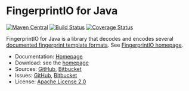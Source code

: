 # FingerprintIO for Java #

[![Maven Central](https://img.shields.io/maven-central/v/com.machinezoo.fingerprintio/fingerprintio)](https://search.maven.org/artifact/com.machinezoo.fingerprintio/fingerprintio)
[![Build Status](https://travis-ci.com/robertvazan/fingerprintio-java.svg?branch=master)](https://travis-ci.com/robertvazan/fingerprintio-java)
[![Coverage Status](https://coveralls.io/repos/github/robertvazan/fingerprintio-java/badge.svg?branch=master)](https://coveralls.io/github/robertvazan/fingerprintio-java?branch=master)

FingerprintIO for Java is a library that decodes and encodes several [documented fingerprint template formats](https://templates.machinezoo.com/).
See [FingerprintIO homepage](https://fingerprintio.machinezoo.com/).

* Documentation: [Homepage](https://fingerprintio.machinezoo.com/)
* Download: see the [homepage](https://fingerprintio.machinezoo.com/)
* Sources: [GitHub](https://github.com/robertvazan/fingerprintio-java), [Bitbucket](https://bitbucket.org/robertvazan/fingerprintio-java)
* Issues: [GitHub](https://github.com/robertvazan/fingerprintio-java/issues), [Bitbucket](https://bitbucket.org/robertvazan/fingerprintio-java/issues)
* License: [Apache License 2.0](LICENSE)

